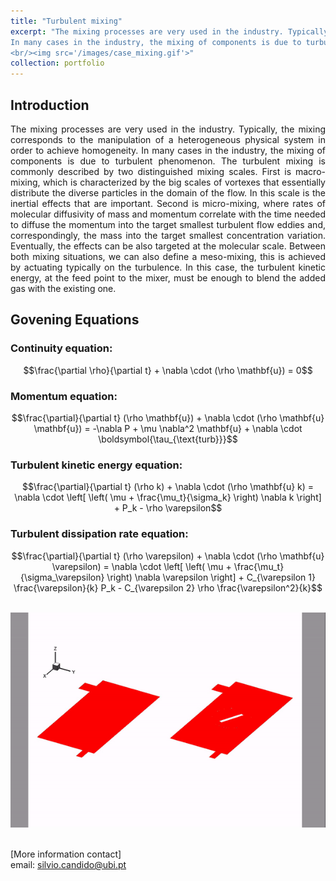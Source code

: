 ```yaml
---
title: "Turbulent mixing"
excerpt: "The mixing processes are very used in the industry. Typically, the mixing corresponds to the manipulation of a heterogeneous physical system in order to achieve homogeneity. 
In many cases in the industry, the mixing of components is due to turbulent phenomenon. Here Computational Fluid Dynamics is used to improve this process. 
<br/><img src='/images/case_mixing.gif'>"
collection: portfolio
---
```


## Introduction 

<p style="text-align: justify;">
The mixing processes are very used in the industry. Typically, the mixing corresponds to the manipulation of a heterogeneous physical system in order to achieve homogeneity. In many cases in the industry, the mixing of components is due to turbulent phenomenon.
The turbulent mixing is commonly described by two distinguished mixing scales. First is macro-mixing, which is characterized by the big scales of vortexes that essentially distribute the diverse particles in the domain of the flow. In this scale is the inertial effects that are important. Second is micro-mixing, where rates of molecular diffusivity of mass and momentum correlate with the time needed to diffuse the momentum into the target smallest turbulent flow eddies and, correspondingly, the mass into the target smallest concentration variation. Eventually, the effects can be also targeted at the molecular scale. 
Between both mixing situations, we can also define a meso-mixing, this is achieved by actuating typically on the turbulence. In this case, the turbulent kinetic energy, at the feed point to the mixer, must be enough to blend the added gas with the existing one.
</p>

## Govening Equations

### Continuity equation:
$$\frac{\partial \rho}{\partial t} + \nabla \cdot (\rho \mathbf{u}) = 0$$

### Momentum equation:

$$\frac{\partial}{\partial t} (\rho \mathbf{u}) + \nabla \cdot (\rho \mathbf{u} \mathbf{u}) = 
-\nabla P + \mu \nabla^2 \mathbf{u} + \nabla \cdot \boldsymbol{\tau_{\text{turb}}}$$

### Turbulent kinetic energy equation:
$$\frac{\partial}{\partial t} (\rho k) + \nabla \cdot (\rho \mathbf{u} k) =
 \nabla \cdot \left[ \left( \mu + \frac{\mu_t}{\sigma_k} \right) \nabla k \right] + P_k - \rho \varepsilon$$

### Turbulent dissipation rate equation:
$$\frac{\partial}{\partial t} (\rho \varepsilon) + \nabla \cdot (\rho \mathbf{u} \varepsilon) =
 \nabla \cdot \left[ \left( \mu + \frac{\mu_t}{\sigma_\varepsilon} \right) \nabla \varepsilon \right] +
  C_{\varepsilon 1} \frac{\varepsilon}{k} P_k - C_{\varepsilon 2} \rho \frac{\varepsilon^2}{k}$$


<br>
<img src='/images/case_mixing.gif' style='width: 960px; height: auto;'>

<br/>[More information contact]<br/>
email: silvio.candido@ubi.pt